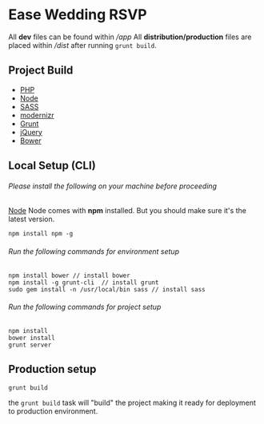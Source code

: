 # Ease Wedding RSVP
All **dev** files can be found within _/app_
All **distribution/production** files are placed within _/dist_ after running `grunt build`.

## Project Build
 - [PHP](https://php.net)
 - [Node](https://nodejs.org/en/)
 - [SASS](http://sass-lang.com/)
 - [modernizr](https://modernizr.com/)
 - [Grunt](http://gruntjs.com/)
 - [jQuery](https://jquery.com/)
 - [Bower](http://bower.io/)

## Local Setup (CLI)
###### Please install the following on your machine before proceeding
[Node](https://nodejs.org/en/)
Node comes with **npm** installed. But you should make sure it's the latest version.
```
npm install npm -g
```

###### Run the following commands for environment setup
```
npm install bower // install bower
npm install -g grunt-cli  // install grunt
sudo gem install -n /usr/local/bin sass // install sass
```

###### Run the following commands for project setup
```
npm install
bower install
grunt server
```

## Production setup
```
grunt build
```
the `grunt build` task will "build" the project making it ready for deployment to production environment.
